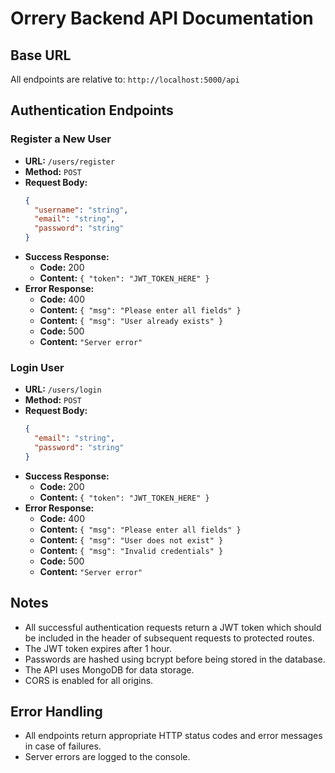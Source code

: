 # Orrery Backend API Documentation

## Base URL
All endpoints are relative to: `http://localhost:5000/api`

## Authentication Endpoints

### Register a New User
- **URL:** `/users/register`
- **Method:** `POST`
- **Request Body:**
  ```json
  {
    "username": "string",
    "email": "string",
    "password": "string"
  }
  ```
- **Success Response:**
  - **Code:** 200
  - **Content:** `{ "token": "JWT_TOKEN_HERE" }`
- **Error Response:**
  - **Code:** 400
  - **Content:** `{ "msg": "Please enter all fields" }`
  - **Content:** `{ "msg": "User already exists" }`
  - **Code:** 500
  - **Content:** `"Server error"`

### Login User
- **URL:** `/users/login`
- **Method:** `POST`
- **Request Body:**
  ```json
  {
    "email": "string",
    "password": "string"
  }
  ```
- **Success Response:**
  - **Code:** 200
  - **Content:** `{ "token": "JWT_TOKEN_HERE" }`
- **Error Response:**
  - **Code:** 400
  - **Content:** `{ "msg": "Please enter all fields" }`
  - **Content:** `{ "msg": "User does not exist" }`
  - **Content:** `{ "msg": "Invalid credentials" }`
  - **Code:** 500
  - **Content:** `"Server error"`

## Notes
- All successful authentication requests return a JWT token which should be included in the header of subsequent requests to protected routes.
- The JWT token expires after 1 hour.
- Passwords are hashed using bcrypt before being stored in the database.
- The API uses MongoDB for data storage.
- CORS is enabled for all origins.

## Error Handling
- All endpoints return appropriate HTTP status codes and error messages in case of failures.
- Server errors are logged to the console.
